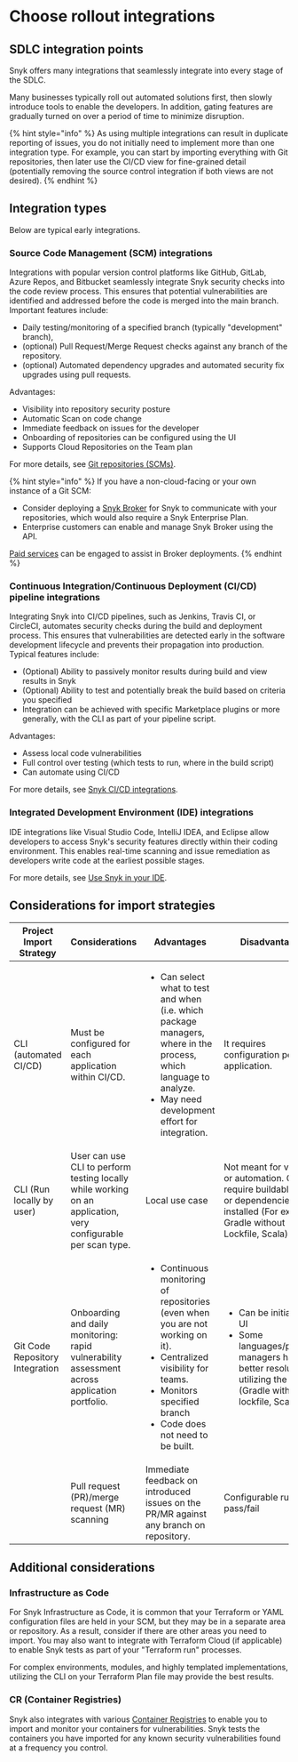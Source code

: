 # Choose rollout integrations

## **SDLC integration points**

Snyk offers many integrations that seamlessly integrate into every stage of the SDLC.&#x20;

Many businesses typically roll out automated solutions first, then slowly introduce tools to enable the developers. In addition, gating features are gradually turned on over a period of time to minimize disruption.

{% hint style="info" %}
As using multiple integrations can result in duplicate reporting of issues, you do not initially need to implement more than one integration type. For example, you can start by importing everything with Git repositories, then later use the CI/CD view for fine-grained detail (potentially removing the source control integration if both views are not desired).
{% endhint %}

## Integration types

Below are typical early integrations.

### Source Code Management (SCM) integrations

Integrations with popular version control platforms like GitHub, GitLab, Azure Repos, and Bitbucket seamlessly integrate Snyk security checks into the code review process. This ensures that potential vulnerabilities are identified and addressed before the code is merged into the main branch. Important features include:

* Daily testing/monitoring of a specified branch (typically "development" branch),&#x20;
* (optional) Pull Request/Merge Request checks against any branch of the repository.
* (optional) Automated dependency upgrades and automated security fix upgrades using pull requests.

Advantages:

* Visibility into repository security posture
* Automatic Scan on code change
* Immediate feedback on issues for the developer
* Onboarding of repositories can be configured using the UI
* Supports Cloud Repositories on the Team plan

For more details, see [Git repositories (SCMs)](../../../scm-integrations/snyk-scm-integrations/).

{% hint style="info" %}
If you have a non-cloud-facing or your own instance of a Git SCM:

* Consider deploying a [Snyk Broker](../../../enterprise-setup/snyk-broker/) for Snyk to communicate with your repositories, which would also require a Snyk Enterprise Plan.&#x20;
* Enterprise customers can enable and manage Snyk Broker using the API.&#x20;

[Paid services](../../../working-with-snyk/snyk-terms-of-support-and-services-glossary/) can be engaged to assist in Broker deployments.
{% endhint %}

### Continuous Integration/Continuous Deployment (CI/CD) pipeline integrations

Integrating Snyk into CI/CD pipelines, such as Jenkins, Travis CI, or CircleCI, automates security checks during the build and deployment process. This ensures that vulnerabilities are detected early in the software development lifecycle and prevents their propagation into production. Typical features include:

* (Optional) Ability to passively monitor results during build and view results in Snyk
* (Optional) Ability to test and potentially break the build based on criteria you specified
* Integration can be achieved with specific Marketplace plugins or more generally, with the CLI as part of your pipeline script.

Advantages:

* Assess local code vulnerabilities
* Full control over testing (which tests to run, where in the build script)
* Can automate using CI/CD

For more details, see [Snyk CI/CD integrations](../../../cli-ide-and-ci-cd-integrations/snyk-ci-cd-integrations/).

### Integrated Development Environment (IDE) integrations

IDE integrations like Visual Studio Code, IntelliJ IDEA, and Eclipse allow developers to access Snyk's security features directly within their coding environment. This enables real-time scanning and issue remediation as developers write code at the earliest possible stages.&#x20;

For more details, see [Use Snyk in your IDE](../../../cli-ide-and-ci-cd-integrations/snyk-ide-plugins-and-extensions/).

## Considerations for import strategies&#x20;

<table><thead><tr><th width="200">Project Import Strategy</th><th>Considerations</th><th>Advantages</th><th>Disadvantages</th></tr></thead><tbody><tr><td>CLI (automated CI/CD)</td><td>Must be configured for each application within CI/CD.</td><td><ul><li>Can select what to test and when (i.e. which package managers, where in the process, which language to analyze.</li><li>May need development effort for integration.</li></ul></td><td>It requires configuration per application.</td></tr><tr><td>CLI (Run locally by user)</td><td>User can use CLI to perform testing locally while working on an application, very configurable per scan type.</td><td>Local use case</td><td>Not meant for visibility or automation. Can require buildable code or dependencies to be installed (For example Gradle without Lockfile, Scala).</td></tr><tr><td>Git Code Repository Integration</td><td>Onboarding and daily monitoring: rapid vulnerability assessment across application portfolio.</td><td><p></p><ul><li>Continuous monitoring of repositories (even when you are not working on it).</li><li> Centralized visibility for teams.</li><li>Monitors specified branch</li><li>Code does not need to be built.</li></ul></td><td><ul><li>Can be initiated via UI</li><li>Some languages/package managers have better resolution utilizing the CLI (Gradle without lockfile, Scala).</li></ul></td></tr><tr><td></td><td>Pull request (PR)/merge request (MR)  scanning</td><td>Immediate feedback on introduced issues on the PR/MR against any branch on repository.</td><td>Configurable rules for pass/fail</td></tr></tbody></table>

## Additional considerations

### Infrastructure as Code

For Snyk Infrastructure as Code, it is common that your Terraform or YAML configuration files are held in your SCM, but they may be in a separate area or repository. As a result, consider if there are other areas you need to import. You may also want to integrate with Terraform Cloud (if applicable) to enable Snyk tests as part of your "Terraform run" processes.

For complex environments, modules, and highly templated implementations, utilizing the CLI on your Terraform Plan file may provide the best results.

### CR (Container Registries)

Snyk also integrates with various [Container Registries](../../../scan-with-snyk/snyk-container/container-registry-integrations/) to enable you to import and monitor your containers for vulnerabilities. Snyk tests the containers you have imported for any known security vulnerabilities found at a frequency you control.
